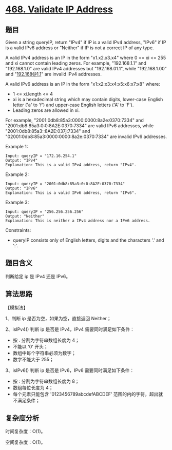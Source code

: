 # [468. Validate IP Address](https://leetcode.com/problems/validate-ip-address/)

## 题目

Given a string queryIP, return "IPv4" if IP is a valid IPv4 address, "IPv6" if IP is a valid IPv6 address 
or "Neither" if IP is not a correct IP of any type.

A valid IPv4 address is an IP in the form "x1.x2.x3.x4" where 0 <= xi <= 255 and xi cannot contain leading zeros. 
For example, "192.168.1.1" and "192.168.1.0" are valid IPv4 addresses but "192.168.01.1", 
while "192.168.1.00" and "192.168@1.1" are invalid IPv4 addresses.

A valid IPv6 address is an IP in the form "x1:x2:x3:x4:x5:x6:x7:x8" where:
- 1 <= xi.length <= 4
- xi is a hexadecimal string which may contain digits, lower-case English letter ('a' to 'f') and upper-case English letters ('A' to 'F').
- Leading zeros are allowed in xi.

For example, 
"2001:0db8:85a3:0000:0000:8a2e:0370:7334" and "2001:db8:85a3:0:0:8A2E:0370:7334" are valid IPv6 addresses, 
while "2001:0db8:85a3::8A2E:037j:7334" and "02001:0db8:85a3:0000:0000:8a2e:0370:7334" are invalid IPv6 addresses.

Example 1:
```
Input: queryIP = "172.16.254.1"
Output: "IPv4"
Explanation: This is a valid IPv4 address, return "IPv4".
```

Example 2:
```
Input: queryIP = "2001:0db8:85a3:0:0:8A2E:0370:7334"
Output: "IPv6"
Explanation: This is a valid IPv6 address, return "IPv6".
```

Example 3:
```
Input: queryIP = "256.256.256.256"
Output: "Neither"
Explanation: This is neither a IPv4 address nor a IPv6 address.
```

Constraints:
- queryIP consists only of English letters, digits and the characters '.' and ':'.

## 题目含义

判断给定 ip 是 IPv4 还是 IPv6。

## 算法思路

【模拟法】

1、判断 ip 是否为空，如果为空，直接返回 Neither；

2、isIPv4() 判断 ip 是否是 IPv4，IPv4 需要同时满足如下条件：
- 按 . 分割为字符串数组长度为 4；
- 不能以 '0' 开头；
- 数组中每个字符串必须为数字；
- 数字不能大于 255；

3、isIPv6() 判断 ip 是否是 IPv6，IPv6 需要同时满足如下条件：
- 按 : 分割为字符串数组长度为 8；
- 数组每位长度为 4；
- 每个元素只能包含 '0123456789abcdefABCDEF' 范围的内的字符，超出就不满足条件；

## 复杂度分析

时间复杂度：O(1)。

空间复杂度：O(1)。